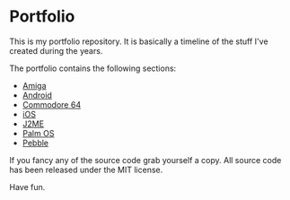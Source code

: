 # Portfolio

This is my portfolio repository. It is basically a timeline of the stuff I've created during the years.

The portfolio contains the following sections:

  * [Amiga](amiga/)
  * [Android](android/)
  * [Commodore 64](c64/)
  * [iOS](ios/)
  * [J2ME](j2me/)
  * [Palm OS](palmos/)
  * [Pebble](pebble/)

If you fancy any of the source code grab yourself a copy. All source code has been released under the MIT license.

Have fun.
